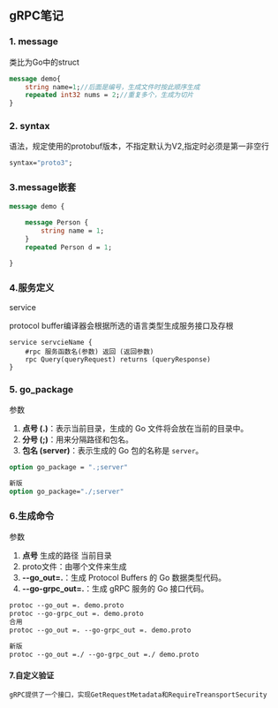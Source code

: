 ## gRPC笔记

### 1. message

类比为Go中的struct

```protobuf
message demo{
	string name=1;//后面是编号，生成文件时按此顺序生成
	repeated int32 nums = 2;//重复多个，生成为切片
}
```

### 2. syntax

语法，规定使用的protobuf版本，不指定默认为V2,指定时必须是第一非空行

```protobuf
syntax="proto3";
```

### 3.message嵌套

```protobuf
message demo {
	
	message Person {
		string name = 1;
	}
	repeated Person d = 1;

}
```

### 4.服务定义

service

protocol buffer编译器会根据所选的语言类型生成服务接口及存根

```properties
service servcieName {
	#rpc 服务函数名(参数) 返回 (返回参数)
	rpc Query(queryRequest) returns (queryResponse)
}
```

### 5. go_package

参数

1. **点号 (.)**：表示当前目录，生成的 Go 文件将会放在当前的目录中。
2. **分号 (;)**：用来分隔路径和包名。
3. **包名 (server)**：表示生成的 Go 包的名称是 `server`。

```protobuf
option go_package = ".;server"

新版
option go_package="./;server"
```



### 6.生成命令

参数

1. **点号** 生成的路径 当前目录
2. proto文件：由哪个文件来生成 
3. **--go_out=.**：生成 Protocol Buffers 的 Go 数据类型代码。
4. **--go-grpc_out=.**：生成 gRPC 服务的 Go 接口代码。

```protobuf
protoc --go_out =. demo.proto 
protoc --go-grpc_out =. demo.proto
合用
protoc --go_out =. --go-grpc_out =. demo.proto

新版
protoc --go_out =./ --go-grpc_out =./ demo.proto
```

#### 7.自定义验证

```sh
gRPC提供了一个接口，实现GetRequestMetadata和RequireTreansportSecurity
```

